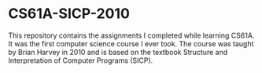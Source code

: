 # CS61A-SICP-2010
This repository contains the assignments I completed while learning CS61A.
It was the first computer science course I ever took.
The course was taught by Brian Harvey in 2010 and is based on the textbook Structure and Interpretation of Computer Programs (SICP).
